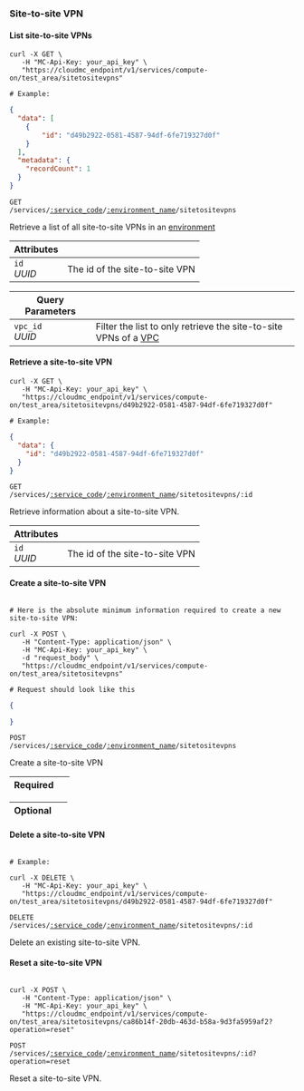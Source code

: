 ### Site-to-site VPN


<!-------------------- LIST SITE-TO-SITE VPNS -------------------->

#### List site-to-site VPNs

```shell
curl -X GET \
   -H "MC-Api-Key: your_api_key" \
   "https://cloudmc_endpoint/v1/services/compute-on/test_area/sitetositevpns"

# Example:
```
```json
{
  "data": [
    {
        "id": "d49b2922-0581-4587-94df-6fe719327d0f"
    }
  ],
  "metadata": {
    "recordCount": 1
  }
}
```

<code>GET /services/<a href="#service-connections">:service_code</a>/<a href="#environments">:environment_name</a>/sitetositevpns</code>

Retrieve a list of all site-to-site VPNs in an [environment](#environments)

Attributes | &nbsp;
---------- | -----
`id`<br/>*UUID* | The id of the site-to-site VPN

Query Parameters | &nbsp;
---------- | -----
`vpc_id`<br/>*UUID* | Filter the list to only retrieve the site-to-site VPNs of a [VPC](#vpcs)

<!-------------------- RETRIEVE A SNAPSHOT -------------------->

#### Retrieve a site-to-site VPN

```shell
curl -X GET \
   -H "MC-Api-Key: your_api_key" \
   "https://cloudmc_endpoint/v1/services/compute-on/test_area/sitetositevpns/d49b2922-0581-4587-94df-6fe719327d0f"

# Example:
```
```json
{
  "data": {
    "id": "d49b2922-0581-4587-94df-6fe719327d0f"
  }
}
```

<code>GET /services/<a href="#service-connections">:service_code</a>/<a href="#environments">:environment_name</a>/sitetositevpns/:id</code>

Retrieve information about a site-to-site VPN.

Attributes | &nbsp;
---------- | -----
`id`<br/>*UUID* | The id of the site-to-site VPN


<!-------------------- CREATE A SITE-TO-SITE VPN -------------------->

#### Create a site-to-site VPN

```shell

# Here is the absolute minimum information required to create a new site-to-site VPN:

curl -X POST \
   -H "Content-Type: application/json" \
   -H "MC-Api-Key: your_api_key" \
   -d "request_body" \
   "https://cloudmc_endpoint/v1/services/compute-on/test_area/sitetositevpns"

# Request should look like this
```
```json
{

}
```
 <code>POST /services/<a href="#service-connections">:service_code</a>/<a href="#environments">:environment_name</a>/sitetositevpns</code>

Create a site-to-site VPN

Required | &nbsp;
------ | -----------


Optional | &nbsp;
------ | -----------

<!-------------------- DELETE A SITE-TO-SITE VPN -------------------->


#### Delete a site-to-site VPN


```shell

# Example:

curl -X DELETE \
   -H "MC-Api-Key: your_api_key" \
   "https://cloudmc_endpoint/v1/services/compute-on/test_area/sitetositevpns/d49b2922-0581-4587-94df-6fe719327d0f"
```

<code>DELETE /services/<a href="#service-connections">:service_code</a>/<a href="#environments">:environment_name</a>/sitetositevpns/:id</code>

Delete an existing site-to-site VPN.


<!-------------------- RESET A SITE-TO-SITE VPN -------------------->

#### Reset a site-to-site VPN

```shell

curl -X POST \
   -H "Content-Type: application/json" \
   -H "MC-Api-Key: your_api_key" \
   "https://cloudmc_endpoint/v1/services/compute-on/test_area/sitetositevpns/ca86b14f-20db-463d-b58a-9d3fa5959af2?operation=reset"

```
 <code>POST /services/<a href="#service-connections">:service_code</a>/<a href="#environments">:environment_name</a>/sitetositevpns/:id?operation=reset</code>

Reset a site-to-site VPN.